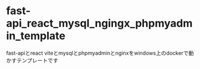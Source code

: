# fast-api_react_mysql_ngingx_phpmyadmin_template
fast-apiとreact viteとmysqlとphpmyadminとnginxをwindows上のdockerで動かすテンプレートです
